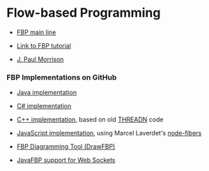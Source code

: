 # Flow-based Programming


- [FBP main line](https://jpaulm.github.io/fbp/index.shtml)

- [Link to FBP tutorial](https://github.com/jpaulm/fbp-tutorial-filter-file/blob/master/README.md) 

- [J. Paul Morrison](https://jpaulm.github.io/index.shtml)

### FBP Implementations on GitHub

- [Java implementation](https://github.com/jpaulm/javafbp/blob/master/README.md)

- [C# implementation](https://github.com/jpaulm/csharpfbp/blob/master/README.md)

- [C++ implementation](https://github.com/jpaulm/cppfbp/blob/master/README.md), based on old [THREADN](https://github.com/jpaulm/threadn/blob/master/README.md) code

- [JavaScript implementation](https://github.com/jpaulm/jsfbp/blob/master/README.md), using Marcel Laverdet's [node-fibers](https://github.com/laverdet/node-fibers)

- [FBP Diagramming Tool (DrawFBP)](https://github.com/jpaulm/drawfbp/blob/master/README.md)

- [JavaFBP support for Web Sockets](https://github.com/jpaulm/javafbp-websockets/blob/master/README.md)
